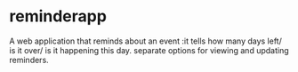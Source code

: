 # reminderapp
A web application that reminds about an event :it tells how many days left/ is it over/ is it happening this day. separate options for viewing and updating reminders.

